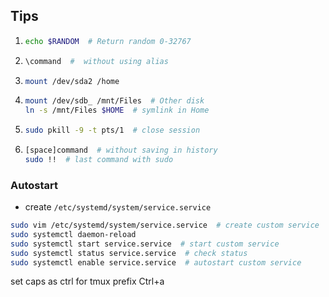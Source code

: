 
## Tips


1. ```bash
   echo $RANDOM  # Return random 0-32767
   ```
   
2. ```bash
   \command  #  without using alias
   ```

3. ```bash
   mount /dev/sda2 /home
   ```
   
4. ```bash
   mount /dev/sdb_ /mnt/Files  # Other disk 
   ln -s /mnt/Files $HOME  # symlink in Home
   ```
   
4. ```bash
   sudo pkill -9 -t pts/1  # close session
   ```
    
5. ```bash
   [space]command  # without saving in history
   sudo !!  # last command with sudo 
   ```


### Autostart
* create ```/etc/systemd/system/service.service```
```bash
sudo vim /etc/systemd/system/service.service  # create custom service
sudo systemctl daemon-reload
sudo systemctl start service.service  # start custom service
sudo systemctl status service.service  # check status
sudo systemctl enable service.service  # autostart custom service
```

set caps as ctrl for tmux prefix Ctrl+a
